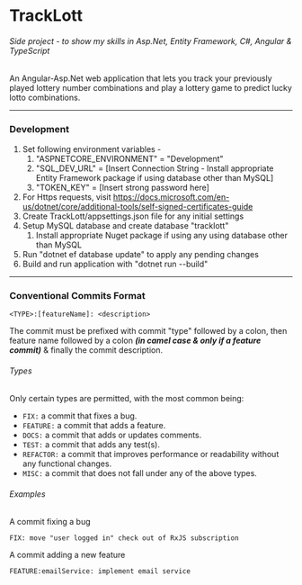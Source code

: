 # TrackLott
###### Side project - to show my skills in Asp.Net, Entity Framework, C#, Angular & TypeScript

An Angular-Asp.Net web application that lets you track your previously played lottery number combinations and play a lottery game to predict lucky lotto combinations.

---

### Development
1. Set following environment variables -
   1. "ASPNETCORE_ENVIRONMENT" = "Development"
   2. "SQL_DEV_URL" = [Insert Connection String - Install appropriate Entity Framework package if using database other than MySQL]
   3. "TOKEN_KEY" = [Insert strong password here]
2. For Https requests, visit https://docs.microsoft.com/en-us/dotnet/core/additional-tools/self-signed-certificates-guide
3. Create TrackLott/appsettings.json file for any initial settings
4. Setup MySQL database and create database "tracklott"
   1. Install appropriate Nuget package if using any using database other than MySQL
5. Run "dotnet ef database update" to apply any pending changes
6. Build and run application with "dotnet run --build"

---

### Conventional Commits Format
```
<TYPE>:[featureName]: <description>
```
The commit must be prefixed with commit "type" followed by a colon, then feature name followed by a colon ***(in camel case & only if a feature commit)*** & finally the commit description.  

###### Types

Only certain types are permitted, with the most common being:

- `FIX:` a commit that fixes a bug.
- `FEATURE:` a commit that adds a feature.
- `DOCS:` a commit that adds or updates comments.
- `TEST:` a commit that adds any test(s).
- `REFACTOR:` a commit that improves performance or readability without any functional changes.
- `MISC:` a commit that does not fall under any of the above types.  

###### Examples

A commit fixing a bug
```
FIX: move "user logged in" check out of RxJS subscription
```

A commit adding a new feature
```
FEATURE:emailService: implement email service
```

